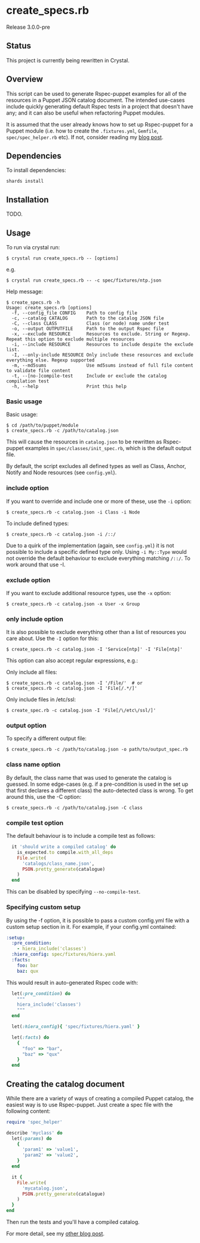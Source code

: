 # create_specs.rb

Release 3.0.0-pre

## Status

This project is currently being rewritten in Crystal.

## Overview

This script can be used to generate Rspec-puppet examples for all of the resources in a Puppet JSON catalog document. The intended use-cases include quickly generating default Rspec tests in a project that doesn't have any; and it can also be useful when refactoring Puppet modules.

It is assumed that the user already knows how to set up Rspec-puppet for a Puppet module (i.e. how to create the `.fixtures.yml`, `Gemfile`, `spec/spec_helper.rb` etc).  If not, consider reading my [blog post](http://razorconsulting.com.au/setting-up-puppet-module-testing-from-scratch-part-ii-beaker-for-module-testing.html).

## Dependencies

To install dependencies:

~~~ text
shards install
~~~

## Installation

TODO.

## Usage

To run via crystal run:

~~~ text
$ crystal run create_specs.rb -- [options]
~~~

e.g.

~~~ text
$ crystal run create_specs.rb -- -c spec/fixtures/ntp.json
~~~

Help message:

```
$ create_specs.rb -h
Usage: create_specs.rb [options]
  -f, --config_file CONFIG    Path to config file
  -c, --catalog CATALOG       Path to the catalog JSON file
  -C, --class CLASS           Class (or node) name under test
  -o, --output OUTPUTFILE     Path to the output Rspec file
  -x, --exclude RESOURCE      Resources to exclude. String or Regexp. Repeat this option to exclude multiple resources
  -i, --include RESOURCE      Resources to include despite the exclude list.
  -I, --only-include RESOURCE Only include these resources and exclude everything else. Regexp supported
  -m, --md5sums               Use md5sums instead of full file content to validate file content
  -t, --[no-]compile-test     Include or exclude the catalog compilation test
  -h, --help                  Print this help
```

### Basic usage

Basic usage:

```
$ cd /path/to/puppet/module
$ create_specs.rb -c /path/to/catalog.json
```

This will cause the resources in `catalog.json` to be rewritten as Rspec-puppet examples in `spec/classes/init_spec.rb`, which is the default output file.

By default, the script excludes all defined types as well as Class, Anchor, Notify and Node resources (see `config.yml`).

### include option

If you want to override and include one or more of these, use the `-i` option:

```
$ create_specs.rb -c catalog.json -i Class -i Node
```

To include defined types:

```
$ create_specs.rb -c catalog.json -i /::/
```

Due to a quirk of the implementation (again, see `config.yml`) it is not possible to include a specific defined type only. Using `-i My::Type` would not override the default behaviour to exclude everything matching `/::/`. To work around that use -I.

### exclude option

If you want to exclude additional resource types, use the `-x` option:

```
$ create_specs.rb -c catalog.json -x User -x Group
```

### only include option

It is also possible to exclude everything other than a list of resources you care about. Use the `-I` option for this:

```
$ create_specs.rb -c catalog.json -I 'Service[ntp]' -I 'File[ntp]'
```

This option can also accept regular expressions, e.g.:

Only include all files:

```
$ create_specs.rb -c catalog.json -I '/File/'  # or
$ create_specs.rb -c catalog.json -I 'File[/.*/]'
```

Only include files in /etc/ssl:

```
$ create_spec.rb -c catalog.json -I 'File[/\/etc\/ssl/]'
```

### output option

To specify a different output file:

```
$ create_specs.rb -c /path/to/catalog.json -o path/to/output_spec.rb
```

### class name option

By default, the class name that was used to generate the catalog is guessed. In some edge-cases (e.g. if a pre-condition is used in the set up that first declares a different class) the auto-detected class is wrong. To get around this, use the -C option:

```
$ create_specs.rb -c /path/to/catalog.json -C class
```

### compile test option

The default behaviour is to include a compile test as follows:

``` ruby
  it 'should write a compiled catalog' do
    is_expected.to compile.with_all_deps
    File.write(
      'catalogs/class_name.json',
      PSON.pretty_generate(catalogue)
    )
  end
```

This can be disabled by specifying `--no-compile-test`.

### Specifying custom setup

By using the -f option, it is possible to pass a custom config.yml file with a custom setup section in it. For example, if your config.yml contained:

``` yaml
:setup:
  :pre_condition:
    - hiera_include('classes')
  :hiera_config: spec/fixtures/hiera.yaml
  :facts:
    foo: bar
    baz: qux
```

This would result in auto-generated Rspec code with:

``` ruby
  let(:pre_condition) do
    """
    hiera_include('classes')
    """
  end

  let(:hiera_config){ 'spec/fixtures/hiera.yaml' }

  let(:facts) do
    {
      "foo" => "bar",
      "baz" => "qux"
    }
  end
```

## Creating the catalog document

While there are a variety of ways of creating a compiled Puppet catalog, the easiest way is to use Rspec-puppet.  Just create a spec file with the following content:

```ruby
require 'spec_helper'

describe 'myclass' do
  let(:params) do
    {
      'param1' => 'value1',
      'param2' => 'value2',
    }
  end

  it {
    File.write(
      'mycatalog.json',
      PSON.pretty_generate(catalogue)
    )
  }
end
```

Then run the tests and you'll have a compiled catalog.

For more detail, see my [other blog post](http://razorconsulting.com.au/dumping-the-catalog-in-rspec-puppet.html).

